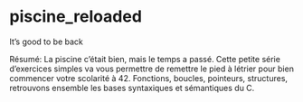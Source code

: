 # piscine_reloaded

It’s good to be back

Résumé: La piscine c’était bien, mais le temps a passé. Cette petite série d’exercices simples va vous permettre de remettre le pied à létrier pour bien commencer votre scolarité à 42. Fonctions, boucles, pointeurs, structures, retrouvons ensemble les bases syntaxiques et sémantiques du C.

